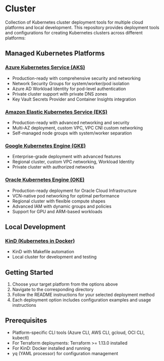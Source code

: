 # Cluster

Collection of Kubernetes cluster deployment tools for multiple cloud platforms and local development. This repository provides deployment tools and configurations for creating Kubernetes clusters across different platforms:

## Managed Kubernetes Platforms

### [Azure Kubernetes Service (AKS)](./aks/)

  - Production-ready with comprehensive security and networking
  - Network Security Groups for system/worker/pod isolation
  - Azure AD Workload Identity for pod-level authentication
  - Private cluster support with private DNS zones
  - Key Vault Secrets Provider and Container Insights integration

### [Amazon Elastic Kubernetes Service (EKS)](./eks/)

  - Production-ready with advanced networking and security
  - Multi-AZ deployment, custom VPC, VPC CNI custom networking
  - Self-managed node groups with system/worker separation

### [Google Kubernetes Engine (GKE)](./gke/)

  - Enterprise-grade deployment with advanced features
  - Regional cluster, custom VPC networking, Workload Identity
  - Private cluster with authorized networks

### [Oracle Kubernetes Engine (OKE)](./oke/)

  - Production-ready deployment for Oracle Cloud Infrastructure
  - VCN-native pod networking for optimal performance
  - Regional cluster with flexible compute shapes
  - Advanced IAM with dynamic groups and policies
  - Support for GPU and ARM-based workloads

## Local Development

### [KinD (Kubernetes in Docker)](./kind/)

- KinD with Makefile automation
- Local cluster for development and testing

## Getting Started

1. Choose your target platform from the options above
2. Navigate to the corresponding directory
3. Follow the README instructions for your selected deployment method
4. Each deployment option includes configuration examples and usage instructions

## Prerequisites

- Platform-specific CLI tools (Azure CLI, AWS CLI, gcloud, OCI CLI, kubectl)
- For Terraform deployments: Terraform >= 1.13.0 installed
- For KinD: Docker installed and running
- yq (YAML processor) for configuration management
